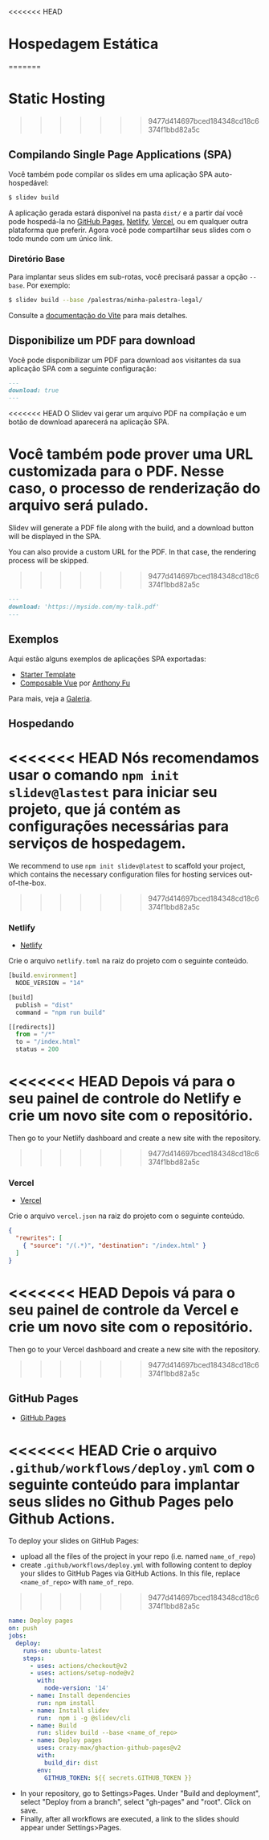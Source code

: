 <<<<<<< HEAD
# Hospedagem Estática
=======

# Static Hosting
>>>>>>> 9477d414697bced184348cd18c6374f1bbd82a5c

## Compilando Single Page Applications (SPA)

Você também pode compilar os slides em uma aplicação SPA auto-hospedável:

```bash
$ slidev build
```

A aplicação gerada estará disponível na pasta `dist/` e a partir daí você pode hospedá-la no [GitHub Pages](https://pages.github.com/), [Netlify](https://netlify.app/), [Vercel](https://vercel.com/), ou em qualquer outra plataforma que preferir. Agora você pode compartilhar seus slides com o todo mundo com um único link.

### Diretório Base

Para implantar seus slides em sub-rotas, você precisará passar a opção `--base`. Por exemplo:

```bash
$ slidev build --base /palestras/minha-palestra-legal/
```

Consulte a [documentação do Vite](https://vitejs.dev/guide/build.html#public-base-path) para mais detalhes.

## Disponibilize um PDF para download

Você pode disponibilizar um PDF para download aos visitantes da sua aplicação SPA com a seguinte configuração:

```md
---
download: true
---
```

<<<<<<< HEAD
O Slidev vai gerar um arquivo PDF na compilação e um botão de download aparecerá na aplicação SPA.

Você também pode prover uma URL customizada para o PDF. Nesse caso, o processo de renderização do arquivo será pulado.
=======
Slidev will generate a PDF file along with the build, and a download button will be displayed in the SPA.

You can also provide a custom URL for the PDF. In that case, the rendering process will be skipped.
>>>>>>> 9477d414697bced184348cd18c6374f1bbd82a5c

```md
---
download: 'https://myside.com/my-talk.pdf'
---
```

## Exemplos

Aqui estão alguns exemplos de aplicações SPA exportadas:

- [Starter Template](https://sli.dev/demo/starter)
- [Composable Vue](https://talks.antfu.me/2021/composable-vue) por [Anthony Fu](https://github.com/antfu)

Para mais, veja a [Galeria](/showcases).

## Hospedando

<<<<<<< HEAD
Nós recomendamos usar o comando `npm init slidev@lastest` para iniciar seu projeto, que já contém as configurações necessárias para serviços de hospedagem.
=======
We recommend to use `npm init slidev@latest` to scaffold your project, which contains the necessary configuration files for hosting services out-of-the-box.
>>>>>>> 9477d414697bced184348cd18c6374f1bbd82a5c

### Netlify

- [Netlify](https://netlify.com/)

Crie o arquivo `netlify.toml` na raiz do projeto com o seguinte conteúdo.

```ts
[build.environment]
  NODE_VERSION = "14"

[build]
  publish = "dist"
  command = "npm run build"

[[redirects]]
  from = "/*"
  to = "/index.html"
  status = 200
```

<<<<<<< HEAD
Depois vá para o seu painel de controle do Netlify e crie um novo site com o repositório.
=======
Then go to your Netlify dashboard and create a new site with the repository.
>>>>>>> 9477d414697bced184348cd18c6374f1bbd82a5c

### Vercel

- [Vercel](https://vercel.com/)

Crie o arquivo `vercel.json` na raiz do projeto com o seguinte conteúdo.

```json
{
  "rewrites": [
    { "source": "/(.*)", "destination": "/index.html" }
  ]
}
```

<<<<<<< HEAD
Depois vá para o seu painel de controle da Vercel e crie um novo site com o repositório.
=======
Then go to your Vercel dashboard and create a new site with the repository.
>>>>>>> 9477d414697bced184348cd18c6374f1bbd82a5c

## GitHub Pages

- [GitHub Pages](https://pages.github.com/)

<<<<<<< HEAD
Crie o arquivo `.github/workflows/deploy.yml` com o seguinte conteúdo para implantar seus slides no Github Pages pelo Github Actions.
=======
To deploy your slides on GitHub Pages:
- upload all the files of the project in your repo (i.e. named `name_of_repo`)
- create `.github/workflows/deploy.yml` with following content to deploy your slides to GitHub Pages via GitHub Actions. In this file, replace `<name_of_repo>` with `name_of_repo`.
>>>>>>> 9477d414697bced184348cd18c6374f1bbd82a5c

```yaml
name: Deploy pages
on: push
jobs:
  deploy:
    runs-on: ubuntu-latest
    steps:
      - uses: actions/checkout@v2
      - uses: actions/setup-node@v2
        with:
          node-version: '14'
      - name: Install dependencies
        run: npm install
      - name: Install slidev
        run:  npm i -g @slidev/cli
      - name: Build
        run: slidev build --base <name_of_repo>
      - name: Deploy pages
        uses: crazy-max/ghaction-github-pages@v2
        with:
          build_dir: dist
        env:
          GITHUB_TOKEN: ${{ secrets.GITHUB_TOKEN }}
```
- In your repository, go to Settings>Pages. Under "Build and deployment", select "Deploy from a branch", select "gh-pages" and "root". Click on save.
- Finally, after all workflows are executed, a link to the slides should appear under Settings>Pages.
